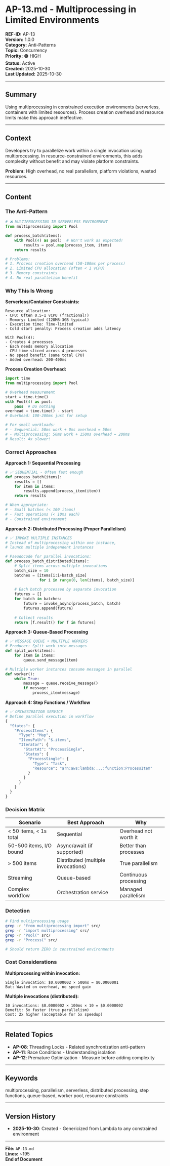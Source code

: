 # AP-13.md - Multiprocessing in Limited Environments

**REF-ID:** AP-13  
**Version:** 1.0.0  
**Category:** Anti-Patterns  
**Topic:** Concurrency  
**Priority:** 🟠 HIGH  
**Status:** Active  
**Created:** 2025-10-30  
**Last Updated:** 2025-10-30

---

## Summary

Using multiprocessing in constrained execution environments (serverless, containers with limited resources). Process creation overhead and resource limits make this approach ineffective.

---

## Context

Developers try to parallelize work within a single invocation using multiprocessing. In resource-constrained environments, this adds complexity without benefit and may violate platform constraints.

**Problem:** High overhead, no real parallelism, platform violations, wasted resources.

---

## Content

### The Anti-Pattern

```python
# ❌ MULTIPROCESSING IN SERVERLESS ENVIRONMENT
from multiprocessing import Pool

def process_batch(items):
    with Pool(4) as pool:  # Won't work as expected!
        results = pool.map(process_item, items)
    return results

# Problems:
# 1. Process creation overhead (50-100ms per process)
# 2. Limited CPU allocation (often < 1 vCPU)
# 3. Memory constraints
# 4. No real parallelism benefit
```

### Why This Is Wrong

**Serverless/Container Constraints:**
```
Resource allocation:
- CPU: Often 0.5-1 vCPU (fractional!)
- Memory: Limited (128MB-3GB typical)
- Execution time: Time-limited
- Cold start penalty: Process creation adds latency

With Pool(4):
- Creates 4 processes
- Each needs memory allocation
- CPU time-sliced across 4 processes
- No speed benefit (same total CPU)
- Added overhead: 200-400ms
```

**Process Creation Overhead:**
```python
import time
from multiprocessing import Pool

# Overhead measurement
start = time.time()
with Pool(4) as pool:
    pass  # Do nothing
overhead = time.time() - start
# Overhead: 100-200ms just for setup

# For small workloads:
# - Sequential: 50ms work + 0ms overhead = 50ms
# - Multiprocessing: 50ms work + 150ms overhead = 200ms
# Result: 4x slower!
```

### Correct Approaches

**Approach 1: Sequential Processing**
```python
# ✅ SEQUENTIAL - Often fast enough
def process_batch(items):
    results = []
    for item in items:
        results.append(process_item(item))
    return results

# When appropriate:
# - Small batches (< 100 items)
# - Fast operations (< 10ms each)
# - Constrained environment
```

**Approach 2: Distributed Processing (Proper Parallelism)**
```python
# ✅ INVOKE MULTIPLE INSTANCES
# Instead of multiprocessing within one instance,
# launch multiple independent instances

# Pseudocode for parallel invocations:
def process_batch_distributed(items):
    # Split items across multiple invocations
    batch_size = 10
    batches = [items[i:i+batch_size] 
               for i in range(0, len(items), batch_size)]
    
    # Each batch processed by separate invocation
    futures = []
    for batch in batches:
        future = invoke_async(process_batch, batch)
        futures.append(future)
    
    # Collect results
    return [f.result() for f in futures]
```

**Approach 3: Queue-Based Processing**
```python
# ✅ MESSAGE QUEUE + MULTIPLE WORKERS
# Producer: Split work into messages
def split_work(items):
    for item in items:
        queue.send_message(item)

# Multiple worker instances consume messages in parallel
def worker():
    while True:
        message = queue.receive_message()
        if message:
            process_item(message)
```

**Approach 4: Step Functions / Workflow**
```python
# ✅ ORCHESTRATION SERVICE
# Define parallel execution in workflow
{
  "States": {
    "ProcessItems": {
      "Type": "Map",
      "ItemsPath": "$.items",
      "Iterator": {
        "StartAt": "ProcessSingle",
        "States": {
          "ProcessSingle": {
            "Type": "Task",
            "Resource": "arn:aws:lambda:...:function:ProcessItem"
          }
        }
      }
    }
  }
}
```

### Decision Matrix

| Scenario | Best Approach | Why |
|----------|---------------|-----|
| < 50 items, < 1s total | Sequential | Overhead not worth it |
| 50-500 items, I/O bound | Async/await (if supported) | Better than processes |
| > 500 items | Distributed (multiple invocations) | True parallelism |
| Streaming | Queue-based | Continuous processing |
| Complex workflow | Orchestration service | Managed parallelism |

### Detection

```bash
# Find multiprocessing usage
grep -r "from multiprocessing import" src/
grep -r "import multiprocessing" src/
grep -r "Pool(" src/
grep -r "Process(" src/

# Should return ZERO in constrained environments
```

### Cost Considerations

**Multiprocessing within invocation:**
```
Single invocation: $0.0000002 × 500ms = $0.0000001
But: Wasted on overhead, no speed gain
```

**Multiple invocations (distributed):**
```
10 invocations: $0.0000002 × 100ms × 10 = $0.0000002
Benefit: 5x faster (true parallelism)
Cost: 2x higher (acceptable for 5x speedup)
```

---

## Related Topics

- **AP-08**: Threading Locks - Related synchronization anti-pattern
- **AP-11**: Race Conditions - Understanding isolation
- **AP-12**: Premature Optimization - Measure before adding complexity

---

## Keywords

multiprocessing, parallelism, serverless, distributed processing, step functions, queue-based, worker pool, resource constraints

---

## Version History

- **2025-10-30**: Created - Genericized from Lambda to any constrained environment

---

**File:** `AP-13.md`  
**Lines:** ~195  
**End of Document**

